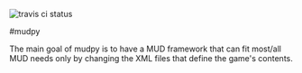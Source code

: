 ![travis ci status](https://travis-ci.org/micaiahparker/mudpy.svg?branch=master)

#mudpy

The main goal of mudpy is to have a MUD framework that can fit most/all MUD needs only by changing the XML files that define the game's contents.




